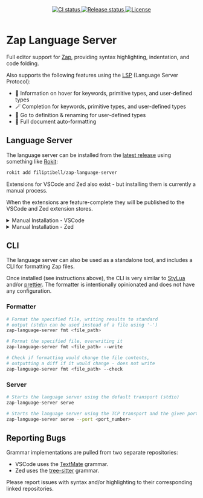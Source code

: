 <!-- markdownlint-disable MD033 -->
<!-- markdownlint-disable MD041 -->

<div align="center">
  <a href="https://github.com/filiptibell/zap-language/actions">
  <img src="https://shields.io/endpoint?url=https://badges.readysetplay.io/workflow/filiptibell/zap-language/ci.yaml" alt="CI status" />
  </a>
  <a href="https://github.com/filiptibell/zap-language/actions">
    <img src="https://shields.io/endpoint?url=https://badges.readysetplay.io/workflow/filiptibell/zap-language/release.yaml" alt="Release status" />
  </a>
  <a href="https://github.com/filiptibell/zap-language/blob/main/LICENSE.txt">
    <img src="https://img.shields.io/github/license/filiptibell/zap-language.svg?label=License&color=informational" alt="License" />
  </a>
</div>

<br/>

# Zap Language Server

Full editor support for [Zap](https://zap.redblox.dev), providing syntax highlighting, indentation, and code folding.

Also supports the following features using the [LSP](https://microsoft.github.io/language-server-protocol/) (Language Server Protocol):

- 🔮 Information on hover for keywords, primitive types, and user-defined types
- 🪄 Completion for keywords, primitive types, and user-defined types
- 🎯 Go to definition & renaming for user-defined types
- 📝 Full document auto-formatting

## Language Server

The language server can be installed from the [latest release](https://github.com/filiptibell/zap-language-server/releases/latest) using something like [Rokit](https://github.com/rojo-rbx/rokit):

```bash
rokit add filiptibell/zap-language-server
```

Extensions for VSCode and Zed also exist - but installing them is currently a manual process.

When the extensions are feature-complete they will be published to the VSCode and Zed extension stores.

<details>
<summary> Manual Installation - VSCode </summary>

1. [Install Bun](https://bun.sh/docs/installation)
2. Clone this repository, and navigate to the `editors/vscode` directory
3. Build and install the extension by running these three commands, in order:
   ```bash
   bun install
   bun pm trust --all
   bun run extension-install
   ```

</details>

<details>
<summary> Manual Installation - Zed </summary>

1. [Install Rust](https://www.rust-lang.org/tools/install)
2. Clone this repository, and navigate to the root directory
3. Install the Zed extension at `editors/zed` as a [dev extension](https://zed.dev/docs/extensions/developing-extensions#developing-an-extension-locally)

</details>

## CLI

The language server can also be used as a standalone tool, and includes a CLI for formatting Zap files.

Once installed (see instructions above), the CLI is very similar to [StyLua](https://github.com/JohnnyMorganz/StyLua) and/or [prettier](https://prettier.io/).
The formatter is intentionally opinionated and does not have any configuration.

### Formatter

```bash
# Format the specified file, writing results to standard
# output (stdin can be used instead of a file using '-')
zap-language-server fmt <file_path>

# Format the specified file, overwriting it
zap-language-server fmt <file_path> --write

# Check if formatting would change the file contents,
# outputting a diff if it would change - does not write
zap-language-server fmt <file_path> --check
```

### Server

```bash
# Starts the language server using the default transport (stdio)
zap-language-server serve

# Starts the language server using the TCP transport and the given port
zap-language-server serve --port <port_number>
```

## Reporting Bugs

Grammar implementations are pulled from two separate repositories:

- VSCode uses the [TextMate](https://github.com/filiptibell/tmlanguage-zap) grammar.
- Zed uses the [tree-sitter](https://github.com/filiptibell/tree-sitter-zap) grammar.

Please report issues with syntax and/or highlighting to their corresponding linked repositories.
